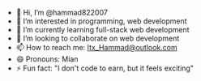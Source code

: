 - 👋 Hi, I’m @hammad822007
- 👀 I’m interested in programming, web development 
- 🌱 I’m currently learning full-stack web development
- 💞️ I’m looking to collaborate on web development
- 📫 How to reach me: Itx_Hammad@outlook.com
- 😄 Pronouns: Mian
- ⚡ Fun fact: "I don't code to earn, but it feels exciting"  

<!---
hammad822007/hammad822007 is a ✨ special ✨ repository because its `README.md` (this file) appears on your GitHub profile.
You can click the Preview link to take a look at your changes.
--->
